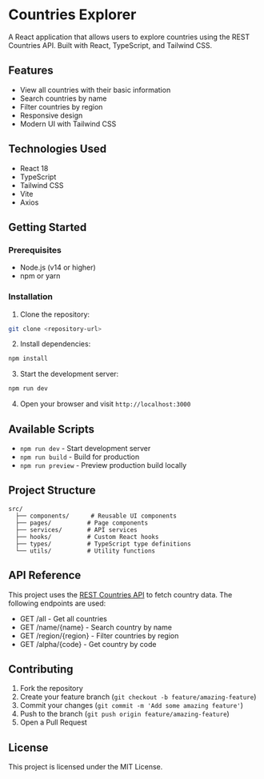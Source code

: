 # Countries Explorer

A React application that allows users to explore countries using the REST Countries API. Built with React, TypeScript, and Tailwind CSS.

## Features

- View all countries with their basic information
- Search countries by name
- Filter countries by region
- Responsive design
- Modern UI with Tailwind CSS

## Technologies Used

- React 18
- TypeScript
- Tailwind CSS
- Vite
- Axios

## Getting Started

### Prerequisites

- Node.js (v14 or higher)
- npm or yarn

### Installation

1. Clone the repository:
```bash
git clone <repository-url>
```

2. Install dependencies:
```bash
npm install
```

3. Start the development server:
```bash
npm run dev
```

4. Open your browser and visit `http://localhost:3000`

## Available Scripts

- `npm run dev` - Start development server
- `npm run build` - Build for production
- `npm run preview` - Preview production build locally

## Project Structure

```
src/
  ├── components/      # Reusable UI components
  ├── pages/          # Page components
  ├── services/       # API services
  ├── hooks/          # Custom React hooks
  ├── types/          # TypeScript type definitions
  └── utils/          # Utility functions
```

## API Reference

This project uses the [REST Countries API](https://restcountries.com/) to fetch country data. The following endpoints are used:

- GET /all - Get all countries
- GET /name/{name} - Search country by name
- GET /region/{region} - Filter countries by region
- GET /alpha/{code} - Get country by code

## Contributing

1. Fork the repository
2. Create your feature branch (`git checkout -b feature/amazing-feature`)
3. Commit your changes (`git commit -m 'Add some amazing feature'`)
4. Push to the branch (`git push origin feature/amazing-feature`)
5. Open a Pull Request

## License

This project is licensed under the MIT License. 